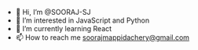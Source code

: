 - 👋 Hi, I’m @SOORAJ-SJ
- 👀 I’m interested in JavaScript and Python
- 🌱 I’m currently learning React
- 📫 How to reach me soorajmappidachery@gmail.com

<!---
SOORAJ-SJ/SOORAJ-SJ is a ✨ special ✨ repository because its `README.md` (this file) appears on your GitHub profile.
You can click the Preview link to take a look at your changes.
--->
